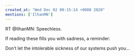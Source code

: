 ```yaml
---
created_at: "Wed Dec 02 00:15:14 +0000 2020"
mentions: ['IlhanMN']
---
```


RT @IlhanMN: Speechless.

If reading these fills you with sadness, a reminder:

Don’t let the intolerable sickness of our systems push you…